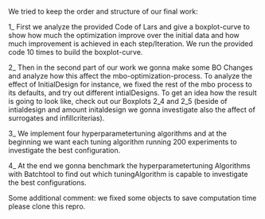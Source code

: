 We tried to keep the order and structure of our final work:

1_ First we analyze the provided Code of Lars and give a boxplot-curve to show how much the optimization improve over the initial data and how much improvement is achieved in each step/Iteration. We run the provided code 10 times to build the boxplot-curve.

2_ Then in the second part of our work we gonna make some BO Changes and analyze how this affect the mbo-optimization-process. To analyze the effect of InitialDesign for instance, we fixed the rest of the mbo process to its defaults, and try out different intialDesigns. To get an idea how the result is going to look like, check out our Boxplots 2_4 and 2_5 (beside of intialdesign and amount initaldesign we gonna investigate also the affect of surrogates and infillcriterias).

3_ We implement four hyperparametertuning algorithms and at the beginning we want each tuning algorithm running 200 experiments to investigate the best configuration.

4_ At the end we gonna benchmark the hyperparametertuning Algorithms with Batchtool to find out which tuningAlgorithm is capable to investigate the best configurations.


Some additional comment: we fixed some objects to save computation time please clone this repro.
